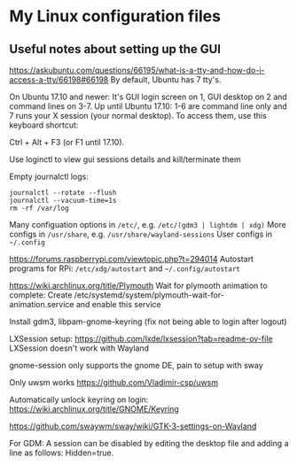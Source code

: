 # My Linux configuration files

## Useful notes about setting up the GUI

https://askubuntu.com/questions/66195/what-is-a-tty-and-how-do-i-access-a-tty/66198#66198
By default, Ubuntu has 7 tty's.

On Ubuntu 17.10 and newer: It's GUI login screen on 1, GUI desktop on 2 and command lines on 3-7.
Up until Ubuntu 17.10: 1-6 are command line only and 7 runs your X session (your normal desktop).
To access them, use this keyboard shortcut:

Ctrl + Alt + F3 (or F1 until 17.10).


Use loginctl to view gui sessions details and kill/terminate them

Empty journalctl logs:
```
journalctl --rotate --flush
journalctl --vacuum-time=1s
rm -rf /var/log
```

Many configuation options in `/etc/`, e.g. `/etc/(gdm3 | lightdm | xdg)`
More configs in `/usr/share`, e.g. `/usr/share/wayland-sessions`
User configs in `~/.config`

https://forums.raspberrypi.com/viewtopic.php?t=294014
Autostart programs for RPi: `/etc/xdg/autostart` and `~/.config/autostart`

https://wiki.archlinux.org/title/Plymouth
Wait for plymooth animation to complete: Create /etc/systemd/system/plymouth-wait-for-animation.service and enable this service

Install gdm3, libpam-gnome-keyring (fix not being able to login after logout)

LXSession setup: https://github.com/lxde/lxsession?tab=readme-ov-file
LXSession doesn't work with Wayland

gnome-session only supports the gnome DE, pain to setup with sway

Only uwsm works https://github.com/Vladimir-csp/uwsm

Automatically unlock keyring on login: https://wiki.archlinux.org/title/GNOME/Keyring

https://github.com/swaywm/sway/wiki/GTK-3-settings-on-Wayland

For GDM: A session can be disabled by editing the desktop file and adding a line as follows: Hidden=true.
